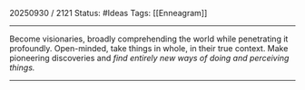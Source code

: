 20250930 / 2121
Status: #Ideas
Tags: [[Enneagram]]

------

Become visionaries, broadly comprehending the world while penetrating it profoundly. Open-minded, take things in whole, in their true context. Make pioneering discoveries and *find entirely new ways of doing and perceiving things.*

------


